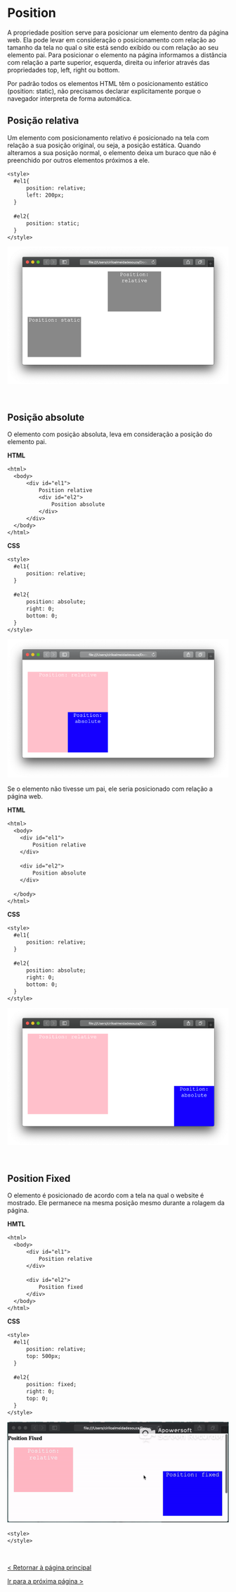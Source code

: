 # Position

A propriedade position serve para posicionar um elemento dentro da página web. Ela pode levar em consideração o posicionamento com relação ao tamanho da tela no qual o site está sendo exibido ou com relação ao seu elemento pai.
Para posicionar o elemento na página informamos a distância com relação a parte superior, esquerda, direita ou inferior através das propriedades top, left, right ou bottom.
  
Por padrão todos os elementos HTML têm o posicionamento estático (position: static), não precisamos declarar explicitamente porque o navegador interpreta de forma automática.
  
  
## Posição relativa
Um elemento com posicionamento relativo é posicionado na tela com relação a sua posição original, ou seja, a posição estática. Quando alteramos a sua posição normal, o elemento deixa um buraco que não é preenchido por outros elementos próximos a ele.

```
<style>
  #el1{
      position: relative;
      left: 200px;
  }

  #el2{
      position: static;
  }
</style>
```
  
  
![Posição relativa](imagens/position_relative.png)
  
  
&nbsp;
  
   
## Posição absolute
O elemento com posição absoluta, leva em consideração a posição do elemento pai.
  
**HTML**

```
<html>
  <body>
      <div id="el1">
          Position relative
          <div id="el2">
              Position absolute
          </div>
      </div>
  </body>
</html>
```

**CSS**

```
<style>
  #el1{
      position: relative;
  }

  #el2{
      position: absolute;
      right: 0;
      bottom: 0;
  }
</style>
```
  
  
![Position absolute](imagens/position_absolute.png)
  
Se o elemento não tivesse um pai, ele seria posicionado com relação a página web.
  
**HTML**

```
<html>
  <body>
    <div id="el1">
        Position relative
    </div>

    <div id="el2">
        Position absolute
    </div>

  </body>
</html>
```

**CSS**

```
<style>
  #el1{
      position: relative;
  }

  #el2{
      position: absolute;
      right: 0;
      bottom: 0;
  }
</style>
```
  
  
![Position absolute](imagens/position_absolute_sem_pai.png)

  
  
&nbsp;
  
   
## Position Fixed

O elemento é posicionado de acordo com a tela na qual o website é mostrado. Ele permanece na mesma posição mesmo durante a rolagem da página.
  
**HMTL**

```
<html>
  <body>
      <div id="el1">
          Position relative
      </div>

      <div id="el2">
          Position fixed
      </div>
  </body>
</html>
```

**CSS**


```
<style>
  #el1{
      position: relative;
      top: 500px;
  }

  #el2{
      position: fixed;
      right: 0;
      top: 0;
  }
</style>
```
  
![Position fixed](imagens/position_fixed.gif)

```
<style>
</style>
```

  
  
&nbsp;
  
   
[< Retornar à página principal](../README.md)
  
  
[Ir para a próxima página >](12-Tabelas.md)
